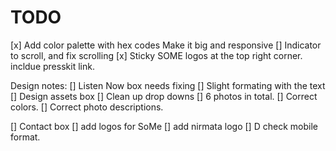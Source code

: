 # TODO

[x] Add color palette with hex codes
   Make it big and responsive
[] Indicator to scroll, and fix scrolling
[x] Sticky SOME logos at the top right corner. incldue presskit link. 


Design notes: 
   [] Listen Now box needs fixing
   [] Slight formating with the text 
   [] Design assets box 
      [] Clean up drop downs 
      [] 6 photos in total.
      [] Correct colors.
      [] Correct photo descriptions.

   [] Contact box 
      [] add logos for SoMe 
      [] add nirmata logo
   [] D check mobile format. 
